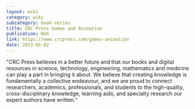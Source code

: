 ```yaml
---
layout: wiki
category: wiki
subcategory: book-series
title: CRC Press Games and Animation
publication: Web
link: https://www.crcpress.com/games-animation
date: 2023-05-02
---
```


"CRC Press believes in a better future and that our books and digital resources in science, technology, engineering, mathematics and medicine can play a part in bringing it about. We believe that creating knowledge is fundamentally a collective endeavour, and we are proud to connect researchers, academics, professionals, and students to the high-quality, cross-disciplinary knowledge, learning aids, and specialty research our expert authors have written."
